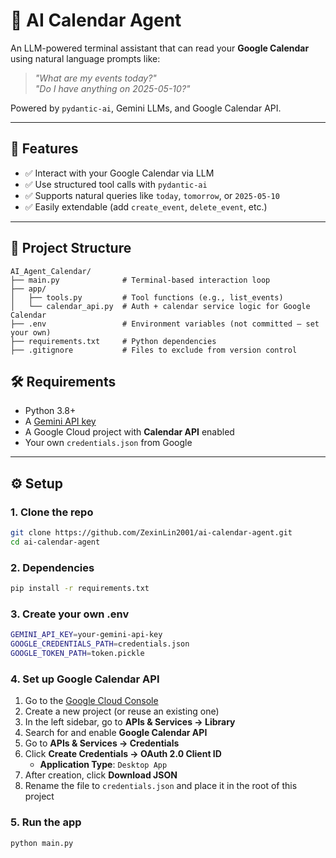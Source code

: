 # 🧠 AI Calendar Agent

An LLM-powered terminal assistant that can read your **Google Calendar** using natural language prompts like:

> *"What are my events today?"*  
> *"Do I have anything on 2025-05-10?"*

Powered by `pydantic-ai`, Gemini LLMs, and Google Calendar API.

---

## 🚀 Features

- ✅ Interact with your Google Calendar via LLM
- ✅ Use structured tool calls with `pydantic-ai`
- ✅ Supports natural queries like `today`, `tomorrow`, or `2025-05-10`
- ✅ Easily extendable (add `create_event`, `delete_event`, etc.)

---

## 📁 Project Structure
```text
AI_Agent_Calendar/
├── main.py              # Terminal-based interaction loop
├── app/
│   ├── tools.py         # Tool functions (e.g., list_events)
│   └── calendar_api.py  # Auth + calendar service logic for Google Calendar
├── .env                 # Environment variables (not committed – set your own)
├── requirements.txt     # Python dependencies
├── .gitignore           # Files to exclude from version control
```

## 🛠️ Requirements

- Python 3.8+
- A [Gemini API key](https://makersuite.google.com/app/apikey)
- A Google Cloud project with **Calendar API** enabled
- Your own `credentials.json` from Google

---

## ⚙️ Setup

### 1. Clone the repo

```bash
git clone https://github.com/ZexinLin2001/ai-calendar-agent.git
cd ai-calendar-agent
```

### 2. Dependencies
```bash
pip install -r requirements.txt
```

### 3. Create your own .env
```bash
GEMINI_API_KEY=your-gemini-api-key
GOOGLE_CREDENTIALS_PATH=credentials.json
GOOGLE_TOKEN_PATH=token.pickle
```

### 4. Set up Google Calendar API

1. Go to the [Google Cloud Console](https://console.cloud.google.com/)
2. Create a new project (or reuse an existing one)
3. In the left sidebar, go to **APIs & Services → Library**
4. Search for and enable **Google Calendar API**
5. Go to **APIs & Services → Credentials**
6. Click **Create Credentials → OAuth 2.0 Client ID**
   - **Application Type**: `Desktop App`
7. After creation, click **Download JSON**
8. Rename the file to `credentials.json` and place it in the root of this project


### 5. Run the app
```bash
python main.py
```

